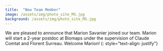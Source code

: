 ```yaml
---
title:  "New Team Member"
image: /assets/img/photo_site_MS.jpg
background: /assets/img/photo_site_MS.jpg
---
```

We are pleased to announce that Marion Savanier joined our team. Marion will start a 2-year postdoc at Biomaps under the supervision of Claude Comtat and Florent Surreau. Welcome Marion!
{: style="text-align: justify"}
